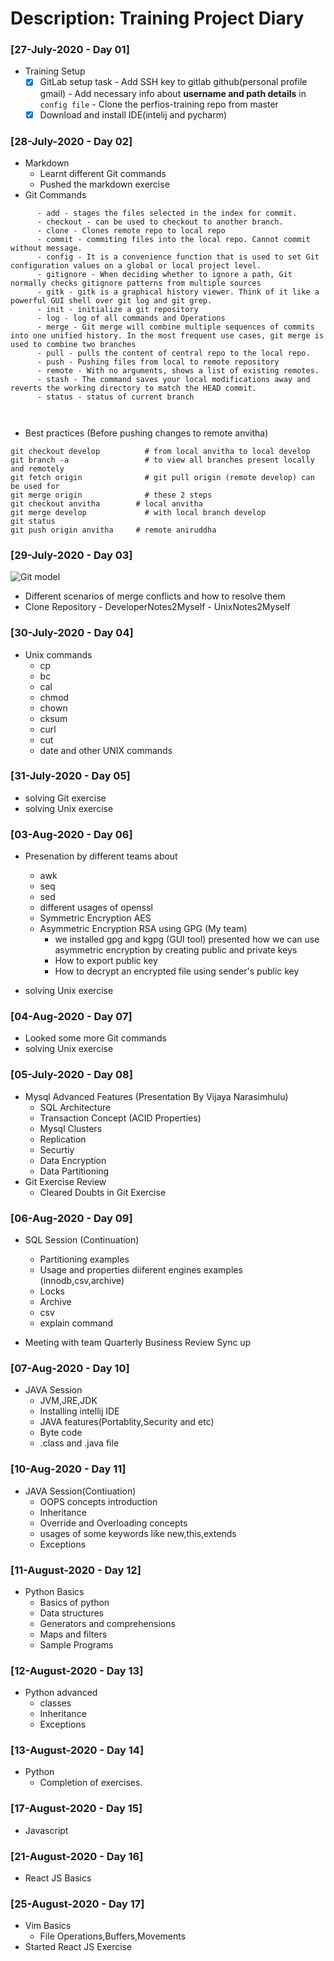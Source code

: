# Description: Training Project Diary

### [27-July-2020 - Day 01]
* Training Setup
    - [x] GitLab setup task
          - Add SSH key to gitlab github(personal profile gmail)
          - Add necessary info about **username and path details**  in `config file`
          - Clone the perfios-training repo from master
    - [X] Download  and install IDE(intelij and pycharm)
### [28-July-2020 - Day 02]
* Markdown
    - Learnt different Git commands
    - Pushed the markdown exercise
* Git Commands
```
      - add - stages the files selected in the index for commit.
      - checkout - can be used to checkout to another branch.
      - clone - Clones remote repo to local repo
      - commit - commiting files into the local repo. Cannot commit without message.
      - config - It is a convenience function that is used to set Git configuration values on a global or local project level. 
      - gitignore - When deciding whether to ignore a path, Git normally checks gitignore patterns from multiple sources
      - gitk - gitk is a graphical history viewer. Think of it like a powerful GUI shell over git log and git grep.
      - init - initialize a git repository
      - log - log of all commands and Operations
      - merge - Git merge will combine multiple sequences of commits into one unified history. In the most frequent use cases, git merge is used to combine two branches
      - pull - pulls the content of central repo to the local repo.
      - push - Pushing files from local to remote repository
      - remote - With no arguments, shows a list of existing remotes. 
      - stash - The command saves your local modifications away and reverts the working directory to match the HEAD commit.
      - status - status of current branch
      
  
  ```
  * Best practices (Before pushing changes to remote anvitha)
  ```
  git checkout develop          # from local anvitha to local develop
  git branch -a                 # to view all branches present locally and remotely
  git fetch origin              # git pull origin (remote develop) can be used for 
  git merge origin              # these 2 steps
  git checkout anvitha        # local anvitha
  git merge develop             # with local branch develop
  git status
  git push origin anvitha     # remote aniruddha

  ```
  
### [29-July-2020 - Day 03]

![Git model](git-flow.png)
* Different scenarios of merge conflicts and how to resolve them 
* Clone Repository
       - DeveloperNotes2Myself
       - UnixNotes2Myself
       

### [30-July-2020 - Day 04]
 * Unix commands
     - cp
     - bc
     - cal
     - chmod
     - chown
     - cksum
     - curl
     - cut
     - date  and other UNIX commands
     
### [31-July-2020 - Day 05]
* solving Git exercise 
* solving Unix exercise

### [03-Aug-2020 - Day 06]
* Presenation by different teams about 
    - awk 
    - seq
    - sed
    - different usages of openssl
    - Symmetric Encryption AES
    - Asymmetric Encryption RSA using GPG (My team)
       - we installed gpg and  kgpg (GUI tool) presented how we can use asymmetric encryption by creating public and private keys 
       - How to export public key
       - How to decrypt an encrypted file using sender's public key 

* solving Unix exercise

### [04-Aug-2020 - Day 07]
* Looked some more Git commands 
* solving Unix exercise

### [05-July-2020 - Day 08]
* Mysql Advanced Features (Presentation By Vijaya Narasimhulu)
    - SQL Architecture
    - Transaction Concept (ACID Properties)
    -  Mysql Clusters
    -  Replication
    - Securtiy
    - Data Encryption
    - Data Partitioning
* Git Exercise Review
    - Cleared Doubts in Git Exercise 
### [06-Aug-2020 - Day 09]
* SQL Session (Continuation)  
    - Partitioning examples
    - Usage and properties diiferent engines examples (innodb,csv,archive) 
    - Locks
    - Archive
    - csv
    - explain command
     
* Meeting with team Quarterly Business Review Sync up     

### [07-Aug-2020 - Day 10]
* JAVA Session
    - JVM,JRE,JDK 
    - Installing intellij IDE
    - JAVA features(Portablity,Security and etc)
    - Byte code 
    - .class and .java file 
   
### [10-Aug-2020 - Day 11]
* JAVA Session(Contiuation)
    - OOPS concepts introduction
    - Inheritance
    - Override and Overloading concepts
    - usages of some keywords like new,this,extends
    - Exceptions

### [11-August-2020 - Day 12] 
* Python Basics
    - Basics of python
    - Data structures
    - Generators and comprehensions
    - Maps and filters
    - Sample Programs
    
### [12-August-2020 - Day 13] 
* Python advanced
    - classes
    - Inheritance
    - Exceptions
### [13-August-2020 - Day 14] 
* Python
    - Completion of exercises.
### [17-August-2020 - Day 15] 
* Javascript
### [21-August-2020 - Day 16] 
* React JS Basics

### [25-August-2020 - Day 17] 
* Vim Basics
    - File Operations,Buffers,Movements
* Started React JS Exercise


    

